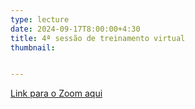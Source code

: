 ```yaml
---
type: lecture
date: 2024-09-17T8:00:00+4:30
title: 4ª sessão de treinamento virtual
thumbnail:


---
```

[Link para o Zoom aqui](https://cornell.zoom.us/j/96720855717?pwd=Q1pFL0VCdTUrVTF5V3hYNmJZU00rZz09)
